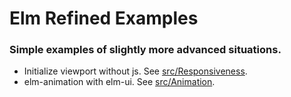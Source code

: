 # Elm Refined Examples

### Simple examples of slightly more advanced situations.
- Initialize viewport without js. See [src/Responsiveness](https://github.com/BeerShigachi/elm-refined-examples/tree/main/src/Responsiveness).
- elm-animation with elm-ui. See [src/Animation](https://github.com/BeerShigachi/elm-refined-examples/tree/main/src/Animation).
